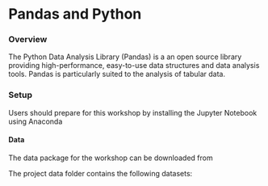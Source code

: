 # Pandas and Python

### Overview

The Python Data Analysis Library (Pandas) is a an open source library providing high-performance, easy-to-use data structures and data analysis tools. Pandas is particularly suited to the analysis of tabular data.
### Setup

Users should prepare for this workshop by installing the Jupyter Notebook using Anaconda

#### Data

The data package for the workshop can be downloaded from

The project data folder contains the following datasets:

